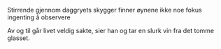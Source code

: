 Stirrende gjennom daggryets
skygger
finner øynene ikke noe
fokus
ingenting å observere

Av og til går livet veldig sakte,
sier han
og tar en slurk vin fra det tomme glasset.
